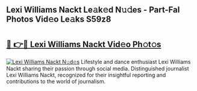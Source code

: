 ## Lexi Williams Nackt Le𝚊k𝚎d N𝚞𝚍es - Part-FaI Photos Vid𝚎o Le𝚊ks S59z8

# <h2><a href="http://fb9vkj.evod.top/?m=Lexi+Williams+Nackt">🔗 👉🔴 Lexi Williams Nackt Vid𝚎o Ph𝚘t𝚘s</a></h2>

[![Lexi Williams Nackt N𝚞d𝚎s](https://i.imgur.com/8V9OHl7.gif)](http://fb9vkj.evod.top/?m=Lexi+Williams+Nackt)
Lifestyle and dance enthusiast Lexi Williams Nackt sharing their passion through social media. Distinguished journalist Lexi Williams Nackt, recognized for their insightful reporting and contributions to the world of journalism. 

